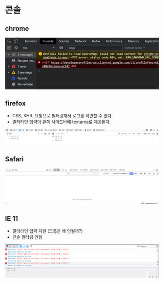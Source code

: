 # 콘솔

## chrome
![Alt text](./chrome.PNG)

## firefox
- CSS, XHR, 요청으로 필터링해서 로그를 확인할 수 있다.
- 멀티라인 입력이 왼쪽 사이드바에 textarea로 제공된다.

![Alt text](./firefox.PNG)

## Safari
![Alt text](./safari1.png)


## IE 11
- 멀티라인 입력 지원 (크롬은 왜 안될까?)
- 콘솔 필터링 안됨

![Alt text](./ie11.PNG)
